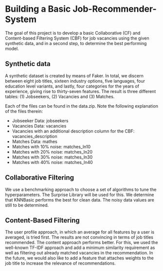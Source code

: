 # Building a Basic Job-Recommender-System

The goal of this project is to develop a basic Collaborative (CF) and Content-based Filtering System (CBF) for job vacancies using the given synthetic data, and in a second step, to determine the best performing model.

## Synthetic data
A synthetic dataset is created by means of Faker. In total, we discern between eight job titles, sixteen industry options, five languages, four education level variants, and lastly, four categories for the years of experience, giving rise to thirty-seven features. The result is three different tables: (1) Jobseekers, (2) Vacancies and (3) Matches.

Each of the files can be found in the data.zip. Note the following explanation of the files therein:
* Jobseeker Data: jobseekers
* Vacancies Data: vacancies
* Vacancies with an additional description column for the CBF: vacancies_description
* Matches Data: mathes
* Matches with 10% noise: matches_ln10
* Matches with 20% noise: matches_ln20
* Matches with 30% noise: matches_ln30
* Matches with 40% noise: matches_ln40

## Collaborative Filtering
We use a benchmarking approach to choose a set of algorithms to tune the hyperparameters. The Surprise Library will be used for this. We determine that KNNBasic performs the best for clean data. The noisy data values are still to be determined.

## Content-Based Filtering
The user profile approach, in which an average for all features by a user is averaged, is tried first. The results are not convincing in terms of job titles recommended. The content approach performs better. For this, we used the well-known TF-IDF approach and add a minimum similarity requirement as well as filtering out already matched vacancies in the recommendation. In the future, we would also like to add a feature that attaches weights to the job title to increase the relevance of recommendations.
